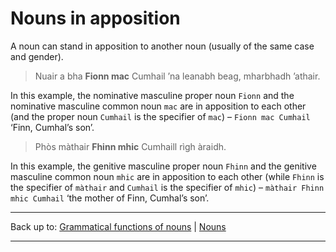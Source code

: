 # Nouns in apposition

A noun can stand in apposition to another noun (usually of the same case and gender).

> Nuair a bha **Fionn mac** Cumhail ’na leanabh beag, mharbhadh ’athair.

In this example, the nominative masculine proper noun `Fionn` and the nominative masculine common noun `mac` are in apposition to each other (and the proper noun `Cumhail` is the specifier of `mac`) – `Fionn mac Cumhail` ‘Finn, Cumhal’s son’.

> Phòs màthair **Fhinn mhic** Cumhaill rìgh àraidh.

In this example, the genitive masculine proper noun `Fhinn` and the genitive masculine common noun `mhic` are in apposition to each other (while `Fhinn` is the specifier of `màthair` and `Cumhail` is the specifier of `mhic`) – `màthair Fhinn mhic Cumhail` ‘the mother of Finn, Cumhal’s son’.

----

Back up to: [Grammatical functions of nouns](index.md) \| [Nouns](../index.md) 

----
